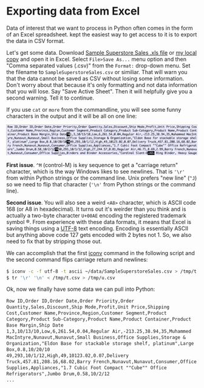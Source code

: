 # Exporting data from Excel

Data of interest that we want to process in Python often comes in the form of an Excel spreadsheet. kept the easiest way to get access to it is to export the data in CSV format.

Let's get some data. Download [Sample Superstore Sales .xls file](https://community.tableau.com/docs/DOC-1236) or [my local copy](data/SampleSuperstoreSales.xls) and open it in Excel. Select `File>Save As...` menu option and then "Comma separated values (.csv)" from the `Format:` drop-down menu. Set the filename to `SampleSuperstoreSales.csv` or similiar. That will warn you that the data cannot be saved as CSV without losing some information. Don't worry about that because it's only formatting and not data information that you will lose. Say "Save Active Sheet". Then it will helpfully give you a second warning. Tell it to continue.

If you use `cat` or `more` from the commandline, you will see some funny characters in the output and it will be all on one line:

<img src=figures/csv-funny-char.png width=800>

**First issue**. `^M` (control-M) is key sequence to get a "carriage return" character, which is the way Windows likes to see newlines. That is `'\r'` from within Python strings or the command line. Unix prefers "new line" (`^J`) so we need to flip that character (`'\n'` from Python strings or the command line).

**Second issue**. You will also see a weird `<A8>` character, which is ASCII code 168 (or A8 in hexadecimal). It turns out it's weirder than you think and is actually a two-byte character `U+00AE` encoding the registered trademark symbol &#x00AE;.  From experience with these data formats, it means that Excel is saving things using a [UTF-8](https://en.wikipedia.org/wiki/UTF-8) text encoding. Encoding is essentially ASCII but anything above code 127 gets encoded with 2 bytes not 1. So, we also need to fix that by stripping those out. 

We can accomplish that the first [iconv](https://www.gnu.org/software/libiconv/) command in the following script and the second command flips carriage return and newlines:

```bash
$ iconv -c -f utf-8 -t ascii ~/data/SampleSuperstoreSales.csv > /tmp/t.csv
$ tr '\r' '\n' < /tmp/t.csv > /tmp/u.csv
```

Ok, now we finally have some data we can pull into Python:

```
Row ID,Order ID,Order Date,Order Priority,Order Quantity,Sales,Discount,Ship Mode,Profit,Unit Price,Shipping Cost,Customer Name,Province,Region,Customer Segment,Product Category,Product Sub-Category,Product Name,Product Container,Product Base Margin,Ship Date
1,3,10/13/10,Low,6,261.54,0.04,Regular Air,-213.25,38.94,35,Muhammed MacIntyre,Nunavut,Nunavut,Small Business,Office Supplies,Storage & Organization,"Eldon Base for stackable storage shelf, platinum",Large Box,0.8,10/20/10
49,293,10/1/12,High,49,10123.02,0.07,Delivery Truck,457.81,208.16,68.02,Barry French,Nunavut,Nunavut,Consumer,Office Supplies,Appliances,"1.7 Cubic Foot Compact ""Cube"" Office Refrigerators",Jumbo Drum,0.58,10/2/12
...
```